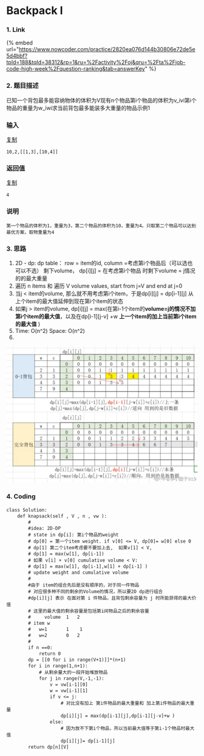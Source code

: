 # Backpack I

### 1. Link

{% embed url="https://www.nowcoder.com/practice/2820ea076d144b30806e72de5e5d4bbf?tpId=188&tqId=38312&rp=1&ru=%2Factivity%2Foj&qru=%2Fta%2Fjob-code-high-week%2Fquestion-ranking&tab=answerKey" %}



### 2. 题目描述

已知一个背包最多能容纳物体的体积为V现有n个物品第i个物品的体积为v\_ivi​ 第i个物品的重量为w\_iwi​求当前背包最多能装多大重量的物品示例1

### 输入

[复制](javascript:void%280%29;)

```text
10,2,[[1,3],[10,4]]
```

### 返回值

[复制](javascript:void%280%29;)

```text
4
```

### 说明

```text
第一个物品的体积为1，重量为3，第二个物品的体积为10，重量为4。只取第二个物品可以达到最优方案，取物重量为4
```



### 3. 思路

1.  2D - dp:   dp table： row = item的id,     column =考虑第i个物品后（可以选也可以不选） 剩下volume， dp\[i\]\[j\] = 在考虑第i个物品 时剩下volume = j情况的的最大重量
2. 遍历 n items 和 遍历 V volume values, start from j=V and end  at j=0
3. 当j &lt; item的volume, 那么就不用考虑第i个item，于是dp\[i\]\[j\] = dp\[i-1\]\[j\] 从上个item的最大值延伸到现在第i个item的状态
4. 如果j &gt; item的volume,  dp\[i\]\[j\] = max\(在第i-1个item的**volume=j的情况不加第i个item的最大值**，以及在dp\[i-1\]\[j-v\] +w  **上一个item的加上当前第i个item的最大值** \)
5. Time: O\(n^2\)  Space: O\(n^2\)
6. 
![](../.gitbook/assets/image%20%283%29.png)

### 4. Coding

```text
class Solution:
    def knapsack(self , V , n , vw ):
        #
        #idea: 2D-DP
        # state in dp[i]: 第i个物品的weight
        # dp[0] = 第一个item weight. if v[0] <= V, dp[0]= w[0] else 0
        # dp[1] 第二个item考虑要不要加上去,  如果v[1] < V,  
        # dp[1] = max(w[1], dp[i-1])
        # 如果 v[i] + v[0] cumulative volume < V:
        # dp[1] = max(w[1], dp[i-1],w[1] + dp[i-1] )
        # update weight and cumulative volume
        #
        #由于 item的组合先后是没有顺序的，对于同一件物品
        # 对应很多种不同的剩余的Volume的情况，所以要2D dp进行组合
        #dp[i][j] 表示 在面对第 i 件物品，且背包剩余容量为 j 时所能获得的最大价值
        # 这里的最大值的剩余容量是包括第i间物品之后的剩余容量
        #     volume  1   2
        # item w
        #   w=1       1    1
        #   w=2       0   2
        #
        if n ==0:
            return 0
        dp = [[0 for i in range(V+1)]]*(n+1)
        for i in range(1,n+1):
            # 从剩余量大的一段开始堆放物品
            for j in range(V,-1,-1):
                v = vw[i-1][0]
                w = vw[i-1][1]
                if v <= j:
                    # 对比没有加上 第i件物品的最大重量和 加上第i件物品的最大重量
                    dp[i][j] = max(dp[i-1][j],dp[i-1][j-v]+w )
                else:
                    # 因为放不下第i个物品，所以当前最大值等于第i-1个物品时最大值
                    dp[i][j]= dp[i-1][j]
        return dp[n][V]
        
```











